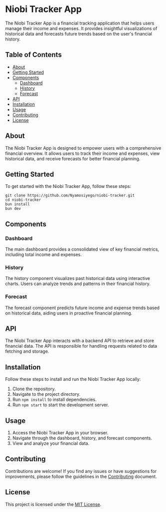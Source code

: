 # Niobi Tracker App

The Niobi Tracker App is a financial tracking application that helps users manage their income and expenses. It provides insightful visualizations of historical data and forecasts future trends based on the user's financial history.

## Table of Contents

- [About](#about)
- [Getting Started](#getting-started)
- [Components](#components)
  - [Dashboard](#dashboard)
  - [History](#history)
  - [Forecast](#forecast)
- [API](#api)
- [Installation](#installation)
- [Usage](#usage)
- [Contributing](#contributing)
- [License](#license)

## About

The Niobi Tracker App is designed to empower users with a comprehensive financial overview. It allows users to track their income and expenses, view historical data, and receive forecasts for better financial planning.

## Getting Started

To get started with the Niobi Tracker App, follow these steps:

```
git clone https://github.com/Nyamosiyego/niobi-tracker.git
cd niobi-tracker
bun install
bun dev
```

## Components

### Dashboard

The main dashboard provides a consolidated view of key financial metrics, including total income and expenses.

### History

The history component visualizes past historical data using interactive charts. Users can analyze trends and patterns in their financial history.

### Forecast

The forecast component predicts future income and expense trends based on historical data, aiding users in proactive financial planning.

## API

The Niobi Tracker App interacts with a backend API to retrieve and store financial data. The API is responsible for handling requests related to data fetching and storage.

## Installation

Follow these steps to install and run the Niobi Tracker App locally:

1. Clone the repository.
2. Navigate to the project directory.
3. Run `npm install` to install dependencies.
4. Run `npm start` to start the development server.

## Usage

1. Access the Niobi Tracker App in your browser.
2. Navigate through the dashboard, history, and forecast components.
3. View and analyze your financial data.

## Contributing

Contributions are welcome! If you find any issues or have suggestions for improvements, please follow the guidelines in the [Contributing](CONTRIBUTING.md) document.

## License

This project is licensed under the [MIT License](LICENSE).
